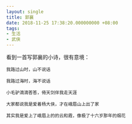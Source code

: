 ```yaml
---
layout: single
title: 郭襄
date: 2018-11-25 17:38:20.000000000 +08:00
tags:
- 生活
- 武侠 
---
```


看到一首写郭襄的小诗，很有意境：

    我路过山时，山不说话
    
    我路过海时，海不说话
    
    小毛驴滴滴答答，倚天剑伴我走天涯
    
    大家都说我是爱着杨大侠，才在峨眉山上出了家
    
    其实我是爱上了峨眉上的的云和霞，像极了十六岁那年的烟花


